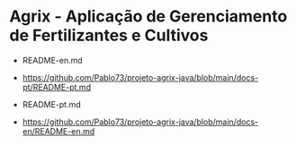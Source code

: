 # Agrix - Aplicação de Gerenciamento de Fertilizantes e Cultivos #

- README-en.md
- https://github.com/Pablo73/projeto-agrix-java/blob/main/docs-pt/README-pt.md

- README-pt.md
- https://github.com/Pablo73/projeto-agrix-java/blob/main/docs-en/README-en.md
  
